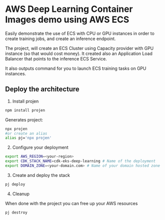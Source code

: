 # AWS Deep Learning Container Images demo using AWS ECS

Easily demonstrate the use of ECS with CPU or GPU instances in order to create training jobs, and create an inference endpoint.

The project, will create an ECS Cluster using Capacity provider with GPU instance (so that would cost money).
It created also an Application Load Balancer that points to the inference ECS Service.

It also outputs command for you to launch ECS training tasks on GPU instances.

## Deploy the architecture

1. Install projen

```bash
npm install projen
```

Generates project:

```bash
npx projen
#or create an alias
alias pj='npx projen'
```

2. Configure your deployment

```bash
export AWS_REGION=<your-region>
export CDK_STACK_NAME=cdk-eks-deep-learning # Name of the deployment
export DOMAIN_ZONE=<your-domain.com> # Name of your domain hosted zone in Route53
```

3. Create and deploy the stack

```bash
pj deploy
```

4. Cleanup

When done with the project you can free up your AWS resources

```bash
pj destroy
```